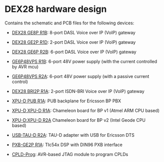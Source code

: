 # DEX28 hardware design

Contains the schematic and PCB files for the following devices:

* [DEX28 GE8P R1B](pcb-pics/2006-06-21%20ASSY%20DEX28-GE8P-R1B.jpg): 8-port DASL Voice over IP (VoIP) gateway
* [DEX28 GE2P R1D](pcb-pics/2005-09-21%20ASSY%20DEX28-GE2P-R1C%202.jpg): 2-port DASL Voice over IP (VoIP) gateway
* [DEX28 GE6P R2B](pcb-pics/2004-06-14%20ASSY%20DEX28-GE6P-R2A.jpg): 6-port DASL Voice over IP (VoIP) gateway
* [GE6P48VPS R1B](pcb-pics/2004-05-21%20ASSY%20DEX28-GE6P-DTS-PSU-R1B%202.jpg): 6-port 48V power supply (with the current controlled by AVR mcu)
* [GE6P48VPS R2A](pcb-pics/2006-03-30%20ASSY%20DEX28-GE6P-DTS-PSU-R2A.jpg): 6-port 48V power supply (with a passive current control)
* [DEX28 BRI2P R1A](pcb-pics/2006-09-10%20ASSY%20DEX28-BRI2P-R1A%202.jpg): 2-port ISDN-BRI Voice over IP (VoIP) gateway

* [XPU-D PUB R1A](pcb-pics/2006-10-18%20ASSY%20DEX28-PUB-R1A.jpg): PUB backplane for Ericsson BP PBX
* [XPU-D XPU-D R1A](pcb-pics/2006-10-29%20ASSY%20DEX28-XPU-D-R1A.jpg): Chameleon board for BP v1 (Atmel ARM CPU based)
* [XPU-D:XPU-D R2A](pcb-pics/2007-12-17%20ASSY%20DEX28-XPU-D-R2A.jpg) Chameleon board for BP v2 (Intel Geode CPU based)

* [USB-TAU-D R2A](pcb-pics/2006-02-25%20ASSY%20USB-TAU-D-R1A.jpg): TAU-D adapter with USB for Ericsson DTS
* [PXB-GE2P R1A](pcb-pics/2005-02-22%20ASSY%20PXB-GE2P-R1A.jpg): TIc54x DSP with DIN96 PXB interface
* [CPLD-Prog](pcb-pics/2005-11-10%20ASSY%20CPLD-JTAG-PROG.jpg): AVR-based JTAG module to program CPLDs

